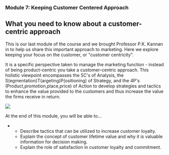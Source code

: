 ### Module 7: Keeping Customer Centered Approach

## What you need to know about a customer-centric approach



This is our last module of the course and we brought Professor P.K. Kannan in to help us share this important approach to marketing. Here we explore keeping your focus on the customer, or "customer centricity". 

It is a specific perspective taken to manage the marketing function - instead of being product-centric you take a customer-centric approach. This holistic viewpoint encompasses the 5C's of Analysis, the S(egmentation)T(argeting)P(ositioning) of Strategy, and the 4P's (Product,promotion,place,price) of Action to develop strategies and tactics to enhance the value provided to the customers and thus increase the value the firms receive in return.

![](D:\Personal\Learning\edX\MarketingManagement_RHSmith\week7\MM_CourseMap_Hex_07.png)

At the end of this module, you will be able to...

- - Describe tactics that can be utilized to increase customer loyalty.
  - Explain the concept of customer lifetime value and why it is valuable information for decision making.
  - Explain the role of satisfaction in customer loyalty and commitment.